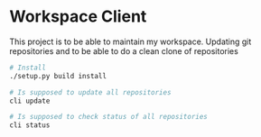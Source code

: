 # Workspace Client


This project is to be able to maintain my workspace.
Updating git repositories and to be able to do a clean clone of repositories


```bash
# Install
./setup.py build install

# Is supposed to update all repositories
cli update

# Is supposed to check status of all repositories
cli status
```